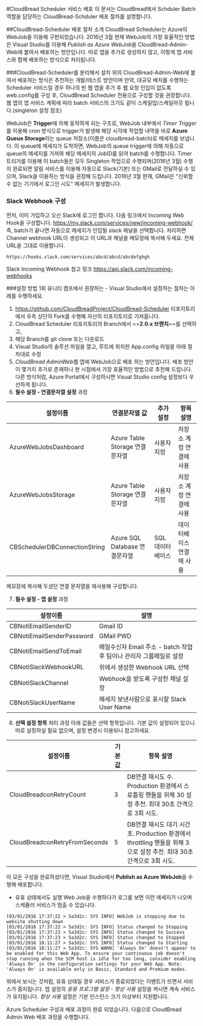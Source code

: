 #CloudBread Scheduler 서비스 배포
이 문서는 CloudBread에서 Schduler Batch 역할을 담당하는 CloudBread-Schduler 배포 절차를 설명합니다.

##CloudBread-Scheduler 배포 절차 소개
CloudBread Scheduler는 Azure의 WebJob을 이용해 구현되었습니다. 2016년 3월 현재 WebJob의 가장 효율적인 방법은 Visual Studio를 이용해 *Publish as Azure WebJob*을 CloudBread-Admin-Web에 붙여서 배포하는 방안입니다.
따로 앱을 추가로 생성하지 않고, 이렇게 앱 서비스와 함께 배포하는 방식으로 처리됩니다.

###CloudBread-Scheduler를 분리해서 설치
위의 CloudBread-Admin-Web에 붙여서 배포하는 방식은 추천하는 개발/테스트 방안이며 만약, 대규모 배치를 수행하는 Scheduler 서비스일 경우 하나의 빈 웹 앱을 추가 후 웹 요청 인입이 없도록 web.config를 구성 후, CloudBread Scheduler 전용으로 구성할 것을 권장합니다. 웹 앱의 앱 서비스 계획에 따라 batch 서비스의 크기도 같이 스케일업/스케일아웃 됩니다.(singleton 설정 참조)

WebJob은 **Trigger**에 의해 동작하게 되는 구조로, WebJob 내부에서 *Timer  Trigger*를 이용해 cron 방식으로 trigger가 발생해 해당 시각에 작업할 내역을 바로 **Azure Queue Storage**라는 queue 저장소(이름은 cloudbread-batch)로 메세지를 보냅니다. 이 queue에 메세지가 도착하면, WebJob의 queue trigger에 의해 자동으로 queue의 메세지를 가져와 해당 메세지의 JobID를 읽어 batch를 수행합니다. Timer 트리거를 이용해 이 batch들은 모두 Singleton 작업으로 수행되며(2016년 3월) 수행이 완료되면 알림 서비스를 이용해 자동으로 Slack(기본) 또는 GMail로 전달하실 수 있으며, Slack을 이용하는 방식을 권장해 드립니다. 2016년 3월 현재, GMail은 "신뢰할 수 없는 기기에서 로그인 시도" 메세지가 발생합니다.

### Slack Webhook 구성
먼저, 이미 가입하고 오신 Slack에 로그인 합니다.
다음 링크에서 Incoming Web Hook을 구성합니다. https://my.slack.com/services/new/incoming-webhook/
즉, batch가 끝나면 자동으로 메세지가 인입될 slack 채널을 선택합니다.
처리하면 Channel webhook URL이 생성되고 이 URL과 채널을 메모장에 복사해 두세요. 전체 URL을 그대로 이용합니다.
```
https://hooks.slack.com/services/abcd/abcd/abcdefghgh
```
Slack Incoming Webhook 참고 링크 https://api.slack.com/incoming-webhooks

###설정 방법
1회 유니티 캠프에서 권장하는 - Visual Studio에서 설정하는 절차는 아래를 수행하세요.
1. https://github.com/CloudBreadProject/CloudBread-Scheduler 리포지토리에서 우측 상단의 Fork를 수행해 자신의 리포지토리로 가져옵니다.
2. CloudBread Scheduler 리포지토리의 Branch에서 ==**2.0.x 브랜치**==를 선택하고,
3. 해당 Branch를 git clone 또는 다운로드
4. Visual Studio의 솔루션 파일을 열고, 루트에 위치한 App.config 파일을 아래 절차대로 수정
5. *CloudBread AdminWeb*웹 앱에 WebJob으로 배포 하는 방안입니다. 배포 방안이 몇가지 추가로 존재하나 현 시점에서 가장 효율적인 방법으로 추천해 드립니다. 다른 방식처럼, Azure Portal에서 구성하시면 Visual Studio config 설정보다 우선하게 됩니다.
6. **필수 설정 - 연결문자열 설정** 과정 

설정이름|연결문자열 값|추가 설정|항목 설명
---|---|---|---
AzureWebJobsDashboard|Azure Table Storage 연결문자열|사용자 지정|저장소 계정 연결에 사용
AzureWebJobsStorage|Azure Table Storage 연결문자열|사용자 지정|저장소 계정 연결에 사용
CBSchedulerDBConnectionString| Azure SQL Database 연결문자열|SQL 데이터베이스|데이터베이스 연결에 사용
메모장에 복사해 두셨던 연결 문자열을 재사용해 구성합니다.

7. **필수 설정 - 앱 설정** 과정

설정이름|설명
---|---
CBNotiEmailSenderID| Gmail ID
CBNotiEmailSenderPassword|GMail PWD
CBNotiEmailSendToEmail|메일수신자 Email 주소 - batch 작업 후 팀이나 관리자 그룹메일로 설정
CBNotiSlackWebhookURL|위에서 생성한 Webhook URL 선택
CBNotiSlackChannel|Webhook을 받도록 구성한 채널 설정
CBNotiSlackUserName|메세지 보낸사람으로 표시할 Slack User Name


8. **선택 설정 항목** 처리 과정
아래 값들은 선택 항목입니다. 기본 값이 설정되어 있으니 따로 설정하실 필요 없으며, 설정 변경시 이용되니 참고하세요. 

설정이름|기본값|항목 설명
---|---|---
CloudBreadconRetryCount|3|DB연결 재시도 수. Production 환경에서 스로틀링 핸들을 위해 30 설정 추천. 최대 30초 간격으로 3회 시도.
CloudBreadconRetryFromSeconds|5|DB연결 재시도 대기 시간 초. Production 환경에서 throttling 핸들을 위해 3으로 설정 추천. 최대 30초 간격으로 3회 시도.

이 모든 구성을 완료하셨다면, Visual Studio에서 **Publish as Azure WebJob**을 수행해 배포합니다.

- 유휴 상태에서도 실행
Web Job을 수행하다가 로그를 보면 이런 메세지가 나오며 스케쥴러 서비스가 멈출 수 있습니다.
```
[03/01/2016 17:37:22 > 5a3d2c: SYS INFO] WebJob is stopping due to website shutting down
[03/01/2016 17:37:22 > 5a3d2c: SYS INFO] Status changed to Stopping
[03/01/2016 17:37:23 > 5a3d2c: SYS INFO] Status changed to Success
[03/01/2016 17:37:23 > 5a3d2c: SYS INFO] Status changed to Stopped
[03/01/2016 18:11:27 > 5a3d2c: SYS INFO] Status changed to Starting
[03/01/2016 18:11:27 > 5a3d2c: SYS WARN] 'Always On' doesn't appear to be enabled for this Web App. To ensure your continuous job doesn't stop running when the SCM host is idle for too long, consider enabling 'Always On' in the configuration settings for your Web App. Note: 'Always On' is available only in Basic, Standard and Premium modes.
```
위에서 보시는 것처럼, 유휴 상태일 경우 서비스가 종료되었다는 이벤트가 뜨면서 서비스가 중지됩니다. 앱 설정의 *응용 프로그램 설정* - *항상 사용* 설정을 켜시면 계속 서비스가 유지됩니다. *항상 사용* 설정은 기본 인스턴스 크기 이상부터 지원합니다.

Azure Scheduler 구성과 배포 과정이 완료 되었습니다. 다음으로 CloudBread Admin Web 배포 과정을 수행합니다.
